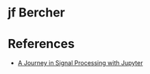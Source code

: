 # jf Bercher


# References

- [A Journey in Signal Processing with Jupyter](https://perso.esiee.fr/~bercherj/Lectures_SignalProcessing)
